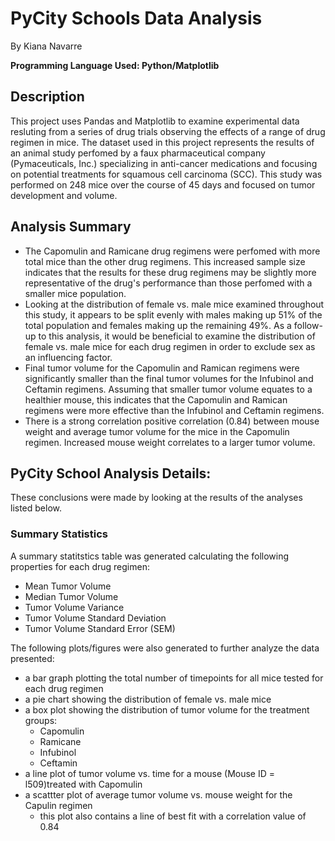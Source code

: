 # PyCity Schools Data Analysis 
By Kiana Navarre

**Programming Language Used: Python/Matplotlib**

## Description
This project uses Pandas and Matplotlib to examine experimental data resluting from a series of drug trials observing the effects of a range of drug regimen in mice.  The dataset used in this project represents the results of an animal study perfomed by a faux pharmaceutical company (Pymaceuticals, Inc.) specializing in anti-cancer medications and focusing on potential treatments for squamous cell carcinoma (SCC). This study was performed on 248 mice over the course of 45 days and focused on tumor development and volume. 

## Analysis Summary
- The Capomulin and Ramicane drug regimens were perfomed with more total mice than the other drug regimens.  This increased sample size indicates that the results for these drug regimens may be slightly more representative of the drug's performance than those perfomed with a smaller mice population.  
- Looking at the distribution of female vs. male mice examined throughout this study, it appears to be split evenly with males making up 51% of the total population and females making up the remaining 49%.  As a follow-up to this analysis, it would be beneficial to examine the distribution of female vs. male mice for each drug regimen in order to exclude sex as an influencing factor. 
- Final tumor volume for the Capomulin and Ramican regimens were significantly smaller than the final tumor volumes for the Infubinol and Ceftamin regimens.  Assuming that smaller tumor volume equates to a healthier mouse, this indicates that the Capomulin and Ramican regimens were more effective than the Infubinol and Ceftamin regimens. 
- There is a strong correlation positive correlation (0.84) between mouse weight and average tumor volume for the mice in the Capomulin regimen.  Increased mouse weight correlates to a larger tumor volume. 

## PyCity School Analysis Details: 
These conclusions were made by looking at the results of the analyses listed below. 

### Summary Statistics
A summary statitstics table was generated calculating the following properties for each drug regimen:
- Mean Tumor Volume
- Median Tumor Volume
- Tumor Volume Variance
- Tumor Volume Standard Deviation
- Tumor Volume Standard Error (SEM)

The following plots/figures were also generated to further analyze the data presented: 
- a bar graph plotting the total number of timepoints for all mice tested for each drug regimen 
- a pie chart showing the distribution of female vs. male mice 
- a box plot showing the distribution of tumor volume for the treatment groups:
  - Capomulin
  - Ramicane
  - Infubinol
  - Ceftamin
- a line plot of tumor volume vs. time for a mouse (Mouse ID = l509)treated with Capomulin
- a scattter plot of average tumor volume vs. mouse weight for the Capulin regimen
  - this plot also contains a line of best fit with a correlation value of 0.84
